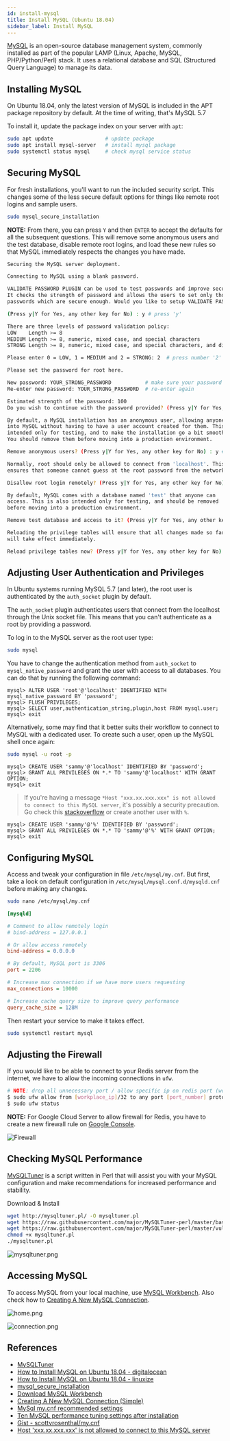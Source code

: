 ```yaml
---
id: install-mysql
title: Install MySQL (Ubuntu 18.04)
sidebar_label: Install MySQL
---
```


[MySQL](https://www.mysql.com/) is an open-source database management system, commonly installed as part of the popular LAMP (Linux, Apache, MySQL, PHP/Python/Perl) stack. It uses a relational database and SQL (Structured Query Language) to manage its data.

## Installing MySQL

On Ubuntu 18.04, only the latest version of MySQL is included in the APT package repository by default. At the time of writing, that's MySQL 5.7

To install it, update the package index on your server with `apt`:

```bash
sudo apt update                 # update package
sudo apt install mysql-server   # install mysql package
sudo systemctl status mysql     # check mysql service status
```

## Securing MySQL

For fresh installations, you'll want to run the included security script. This changes some of the less secure default options for things like remote root logins and sample users.

```bash
sudo mysql_secure_installation
```

**NOTE:** From there, you can press `Y` and then `ENTER` to accept the defaults for all the subsequent questions. This will remove some anonymous users and the test database, disable remote root logins, and load these new rules so that MySQL immediately respects the changes you have made.

```sh
Securing the MySQL server deployment.

Connecting to MySQL using a blank password.

VALIDATE PASSWORD PLUGIN can be used to test passwords and improve security.
It checks the strength of password and allows the users to set only those
passwords which are secure enough. Would you like to setup VALIDATE PASSWORD plugin?

(Press y|Y for Yes, any other key for No) : y # press 'y'

There are three levels of password validation policy:
LOW    Length >= 8
MEDIUM Length >= 8, numeric, mixed case, and special characters
STRONG Length >= 8, numeric, mixed case, and special characters, and dictionary file

Please enter 0 = LOW, 1 = MEDIUM and 2 = STRONG: 2  # press number '2'

Please set the password for root here.

New password: YOUR_STRONG_PASSWORD           # make sure your password is strong
Re-enter new password: YOUR_STRONG_PASSWORD  # re-enter again

Estimated strength of the password: 100
Do you wish to continue with the password provided? (Press y|Y for Yes, any other key for No) : y # press 'y'
```

```sh
By default, a MySQL installation has an anonymous user, allowing anyone to log
into MySQL without having to have a user account created for them. This is
intended only for testing, and to make the installation go a bit smoother.
You should remove them before moving into a production environment.

Remove anonymous users? (Press y|Y for Yes, any other key for No) : y # press 'y'
```

```sh
Normally, root should only be allowed to connect from 'localhost'. This
ensures that someone cannot guess at the root password from the network.

Disallow root login remotely? (Press y|Y for Yes, any other key for No) : y # press 'y'
```

```sh
By default, MySQL comes with a database named 'test' that anyone can
access. This is also intended only for testing, and should be removed
before moving into a production environment.

Remove test database and access to it? (Press y|Y for Yes, any other key for No) : y # press 'y'
```

```sh
Reloading the privilege tables will ensure that all changes made so far
will take effect immediately.

Reload privilege tables now? (Press y|Y for Yes, any other key for No) : y # press 'y'
```

## Adjusting User Authentication and Privileges

In Ubuntu systems running MySQL 5.7 (and later), the root user is authenticated by the `auth_socket` plugin by default.

The `auth_socket` plugin authenticates users that connect from the localhost through the Unix socket file. This means that you can't authenticate as a root by providing a password.

To log in to the MySQL server as the root user type:

```bash
sudo mysql
```

You have to change the authentication method from `auth_socket` to `mysql_native_password` and grant the user with access to all databases. You can do that by running the following command:

```shell
mysql> ALTER USER 'root'@'localhost' IDENTIFIED WITH mysql_native_password BY 'password';
mysql> FLUSH PRIVILEGES;
mysql> SELECT user,authentication_string,plugin,host FROM mysql.user;
mysql> exit
```

Alternatively, some may find that it better suits their workflow to connect to MySQL with a dedicated user. To create such a user, open up the MySQL shell once again:

```bash
sudo mysql -u root -p
```

```shell
mysql> CREATE USER 'sammy'@'localhost' IDENTIFIED BY 'password';
mysql> GRANT ALL PRIVILEGES ON *.* TO 'sammy'@'localhost' WITH GRANT OPTION;
mysql> exit
```

> If you're having a message `*Host "xxx.xx.xxx.xxx" is not allowed to connect to this MySQL server`, it's possibly a security precaution. Go check this [stackoverflow](https://stackoverflow.com/questions/1559955/host-xxx-xx-xxx-xxx-is-not-allowed-to-connect-to-this-mysql-server) or create another user with `%`.

```shell
mysql> CREATE USER 'sammy'@'%' IDENTIFIED BY 'password';
mysql> GRANT ALL PRIVILEGES ON *.* TO 'sammy'@'%' WITH GRANT OPTION;
mysql> exit
```

## Configuring MySQL

Access and tweak your configuration in file `/etc/mysql/my.cnf`. But first, take a look on default configuration in `/etc/mysql/mysql.conf.d/mysqld.cnf` before making any changes.

```bash
sudo nano /etc/mysql/my.cnf
```

```ini
[mysqld]

# Comment to allow remotely login
# bind-address = 127.0.0.1

# Or allow access remotely
bind-address = 0.0.0.0

# By default, MySQL port is 3306
port = 2206

# Increase max connection if we have more users requesting
max_connections = 10000

# Increase cache query size to improve query performance
query_cache_size = 128M
```

Then restart your service to make it takes effect.

```bash
sudo systemctl restart mysql
```

## Adjusting the Firewall

If you would like to be able to connect to your Redis server from the internet, we have to allow the incoming connections in `ufw`.

```bash
# NOTE: drop all unnecessary port / allow specific ip on redis port (workplace, home)
$ sudo ufw allow from [workplace_ip]/32 to any port [port_number] proto tcp
$ sudo ufw status
```

**NOTE:** For Google Cloud Server to allow firewall for Redis, you have to create a new firewall rule on [Google Console](https://console.cloud.google.com/networking/firewalls).

![Firewall](/img/docs/gcloud-redis-firewall.png)

## Checking MySQL Performance

[MySQLTuner](https://github.com/major/MySQLTuner-perl) is a script written in Perl that will assist you with your MySQL configuration and make recommendations for increased performance and stability.

Download & Install

```bash
wget http://mysqltuner.pl/ -O mysqltuner.pl
wget https://raw.githubusercontent.com/major/MySQLTuner-perl/master/basic_passwords.txt -O basic_passwords.txt
wget https://raw.githubusercontent.com/major/MySQLTuner-perl/master/vulnerabilities.csv -O vulnerabilities.csv
chmod +x mysqltuner.pl
./mysqltuner.pl
```

![mysqltuner.png](https://github.com/major/MySQLTuner-perl/raw/master/mysqltuner.png)

## Accessing MySQL

To access MySQL from your local machine, use [MySQL Workbench](https://dev.mysql.com/downloads/workbench/). Also check how to [Creating A New MySQL Connection](https://dev.mysql.com/doc/workbench/en/wb-mysql-connections-new.html).

![home.png](https://dev.mysql.com/doc/workbench/en/images/wb-getting-started-tutorial-home.png)

![connection.png](https://dev.mysql.com/doc/workbench/en/images/wb-mysql-connections-setup-new-connection.png)

## References

- [MySQLTuner](https://github.com/major/MySQLTuner-perl)
- [How to Install MySQL on Ubuntu 18.04 - digitalocean](https://www.digitalocean.com/community/tutorials/how-to-install-mysql-on-ubuntu-18-04)
- [How to Install MySQL on Ubuntu 18.04 - linuxize](https://linuxize.com/post/how-to-install-mysql-on-ubuntu-18-04/)
- [mysql_secure_installation](https://mariadb.com/kb/en/library/mysql_secure_installation/)
- [Download MySQL Workbench](https://dev.mysql.com/downloads/workbench/)
- [Creating A New MySQL Connection (Simple)](https://dev.mysql.com/doc/workbench/en/wb-mysql-connections-new.html)
- [MySql my.cnf recommended settings](https://dba.stackexchange.com/questions/130809/mysql-my-cnf-recommended-settings)
- [Ten MySQL performance tuning settings after installation](https://www.percona.com/blog/2014/01/28/10-mysql-performance-tuning-settings-after-installation/)
- [Gist - scottvrosenthal/my.cnf](https://gist.github.com/scottvrosenthal/5383554)
- [Host 'xxx.xx.xxx.xxx' is not allowed to connect to this MySQL server](https://stackoverflow.com/questions/1559955/host-xxx-xx-xxx-xxx-is-not-allowed-to-connect-to-this-mysql-server)
